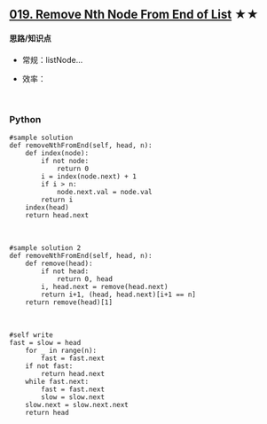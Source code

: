 ## [019. Remove Nth Node From End of List][1] ★★
[1]: https://leetcode.com/problems/remove-nth-node-from-end-of-list/

    
#### 思路/知识点
- 常规：listNode...
- 效率：

  <br />  
### Python
    #sample solution
    def removeNthFromEnd(self, head, n):
        def index(node):
            if not node:
                return 0
            i = index(node.next) + 1
            if i > n:
                node.next.val = node.val
            return i
        index(head)
        return head.next

  <br /> 

    #sample solution 2
    def removeNthFromEnd(self, head, n):
        def remove(head):
            if not head:
                return 0, head
            i, head.next = remove(head.next)
            return i+1, (head, head.next)[i+1 == n]
        return remove(head)[1]

  <br /> 

    #self write
    fast = slow = head
        for _ in range(n):
            fast = fast.next
        if not fast:
            return head.next
        while fast.next:
            fast = fast.next
            slow = slow.next
        slow.next = slow.next.next
        return head

  <br /> 
